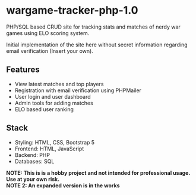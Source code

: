 # wargame-tracker-php-1.0

PHP/SQL based CRUD site for tracking stats and matches of nerdy war games using ELO scoring system.

Initial implementation of the site here without secret information regarding email verification (Insert your own).

## Features
* View latest matches and top players
* Registration with email verification using PHPMailer
* User login and user dashboard
* Admin tools for adding matches
* ELO based user ranking

## Stack
* Styling: HTML, CSS, Bootstrap 5
* Frontend: HTML, JavaScript
* Backend: PHP
* Databases: SQL

<b>NOTE: This is is a hobby project and not intended for professional usage. Use at your own risk.</b><br>
<b>NOTE 2: An expanded version is in the works</b>
